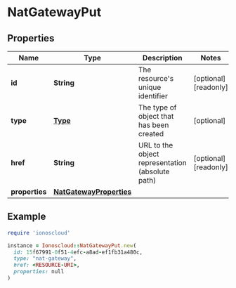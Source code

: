 # NatGatewayPut

## Properties

| Name | Type | Description | Notes |
| ---- | ---- | ----------- | ----- |
| **id** | **String** | The resource&#39;s unique identifier | [optional][readonly] |
| **type** | [**Type**](Type.md) | The type of object that has been created | [optional] |
| **href** | **String** | URL to the object representation (absolute path) | [optional][readonly] |
| **properties** | [**NatGatewayProperties**](NatGatewayProperties.md) |  |  |

## Example

```ruby
require 'ionoscloud'

instance = Ionoscloud::NatGatewayPut.new(
  id: 15f67991-0f51-4efc-a8ad-ef1fb31a480c,
  type: "nat-gateway",
  href: <RESOURCE-URI>,
  properties: null
)
```

